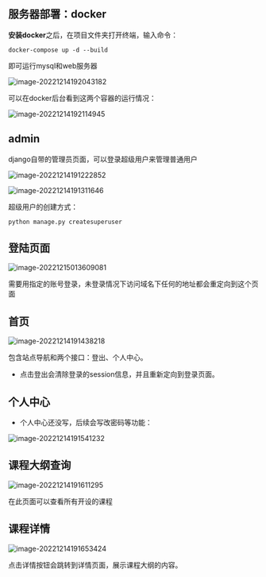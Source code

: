 ## 服务器部署：docker

**安装docker**之后，在项目文件夹打开终端，输入命令：

```
docker-compose up -d --build
```

即可运行mysql和web服务器

![image-20221214192043182](assets/image-20221214192043182.png)

可以在docker后台看到这两个容器的运行情况：

![image-20221214192114945](assets/image-20221214192114945.png)

## admin

django自带的管理员页面，可以登录超级用户来管理普通用户

![image-20221214191222852](assets/image-20221214191222852.png)

![image-20221214191311646](assets/image-20221214191311646.png)

超级用户的创建方式：

```
python manage.py createsuperuser
```



## 登陆页面

![image-20221215013609081](assets/image-20221215013609081.png)

需要用指定的账号登录，未登录情况下访问域名下任何的地址都会重定向到这个页面

## 首页

![image-20221214191438218](assets/image-20221214191438218.png)

包含站点导航和两个接口：登出、个人中心。

- 点击登出会清除登录的session信息，并且重新定向到登录页面。

## 个人中心

- 个人中心还没写，后续会写改密码等功能：

![image-20221214191541232](assets/image-20221214191541232.png)

## 课程大纲查询

![image-20221214191611295](assets/image-20221214191611295.png)

在此页面可以查看所有开设的课程

## 课程详情

![image-20221214191653424](assets/image-20221214191653424.png)

点击详情按钮会跳转到详情页面，展示课程大纲的内容。